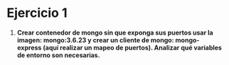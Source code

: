 # Ejercicio 1
1.  **Crear contenedor de mongo sin que exponga sus puertos usar la imagen: mongo:3.6.23 y crear un cliente de mongo: mongo-express **(aquí realizar un mapeo de puertos)**. Analizar qué variables de entorno son necesarias.**

